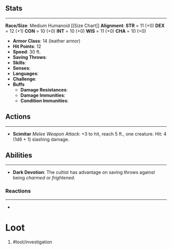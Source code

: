 
## Stats
---
**Race/Size**: Medium Humanoid
	[[Size Chart]]
**Alignment**:
	**STR** = 11 (+0)
	**DEX** = 12 (+1)
	**CON** = 10 (+0)
	**INT** = 10 (+0)
	**WIS** = 11 (+0)
	**CHA** = 10 (+0)
-   **Armor Class**: 14 (leather armor)
-   **Hit Points**: 12
-   **Speed**: 30 ft.
-   **Saving Throws**:
-   **Skills**:
-   **Senses**: 
-   **Languages**: 
-   **Challenge**: 
-   **Buffs**
	-   **Damage Resistances**:
	-   **Damage Immunities**:
	-   **Condition Immunities**:

## Actions
---
-  **Scimitar** *Melee Weapon Attack*: +3 to hit, reach 5 ft., one creature. Hit: 4 (1d6 + 1) slashing damage.

## Abilities
---
- **Dark Devotion**: The cultist has advantage on saving throws against being *charmed* or *frightened*.

### Reactions
---
- 

# Loot
1. #loot/investigation 
	
